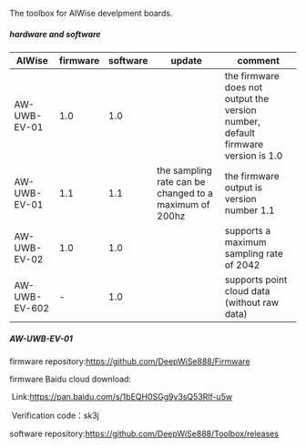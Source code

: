 The toolbox for AIWise develpment boards.

##### hardware and software

| AIWise       | firmware | software | update                                                 | comment                                                      |
| ------------ | -------- | -------- | ------------------------------------------------------ | ------------------------------------------------------------ |
| AW-UWB-EV-01 | 1.0      | 1.0      |                                                        | the firmware does not output the version number, default firmware version is 1.0 |
| AW-UWB-EV-01 | 1.1      | 1.1      | the sampling rate can be changed to a maximum of 200hz | the firmware output is version number 1.1                    |
| AW-UWB-EV-02 | 1.0      | 1.0      |                                                        | supports a maximum sampling rate of 2042                     |
| AW-UWB-EV-602 | -      | 1.0      |                                                        | supports point cloud data (without raw data)                     |



##### AW-UWB-EV-01

firmware repository:https://github.com/DeepWiSe888/Firmware

firmware Baidu cloud download:

​	Link:https://pan.baidu.com/s/1bEQH0SGg9y3sQ53Rlf-u5w 

​	Verification code：sk3j

software repository:https://github.com/DeepWiSe888/Toolbox/releases


